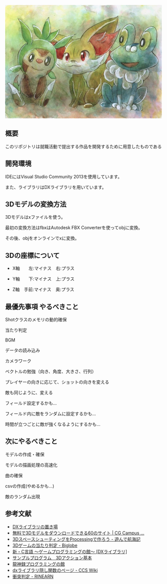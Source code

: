 ![](./xy_gosanke.jpg)

## 概要
このリポジトリは就職活動で提出する作品を開発するために用意したものである

## 開発環境
IDEにはVisual Studio Community 2013を使用しています。

また、ライブラリはDXライブラリを用いています。

## 3Dモデルの変換方法
3Dモデルはxファイルを使う。

最初の変換方法はfbxはAutodesk FBX Converterを使ってobjに変換。

その後、objをオンラインでxに変換。

## 3Dの座標について
- X軸　　左:マイナス　右:プラス

- Y軸　　下:マイナス　上:プラス

- Z軸　手前:マイナス　奥:プラス

## 最優先事項 やるべきこと
Shotクラスのメモリの動的確保

当たり判定

BGM

データの読み込み

カメラワーク

ベクトルの勉強（向き、角度、大きさ、行列）

プレイヤーの向きに応じて、ショットの向きを変える

敵も同じように、変える

フィールド設定するかも...

フィールド内に敵をランダムに設定するかも...

時間が立つごとに敵が強くなるようにするかも...

## 次にやるべきこと
モデルの作成・確保

モデルの描画処理の高速化

曲の確保

csvの作成(やめるかも...)

敵のランダム出現

## 参考文献
- [DXライブラリの置き場](http://dxlib.o.oo7.jp/)
- [無料で3Dモデルをダウンロードできる60のサイト | CG Campus ...](http://cgcampus.sitemix.jp/?p=312)
- [3DスペースシューティングをProcessingで作ろう - 遊んで航海記](http://eyln.hatenablog.com/entry/2015/12/18/223626)
- [3Dゲームの当たり判定 - Biglobe](http://www5f.biglobe.ne.jp/~kenmo/program/collision/3d/3d.html)
- [新・C言語 ～ゲームプログラミングの館～ [DXライブラリ]](http://dixq.net/g/)
- [サンプルプログラム　3Dアクション基本](http://dxlib.o.oo7.jp/program/dxprogram_3DAction.html)
- [龍神録プログラミングの館](http://dixq.net/rp/)
- [dxライブラリ隠し関数のページ - CCS Wiki](http://sherbet.transjiggen.com/ccs/ccs_wiki2/index.php?dx%A5%E9%A5%A4%A5%D6%A5%E9%A5%EA%B1%A3%A4%B7%B4%D8%BF%F4%A4%CE%A5%DA%A1%BC%A5%B8)
- [衝突判定 - RINEARN](http://www.rinearn.com/vcssl/graphics3d/intersection.shtml)